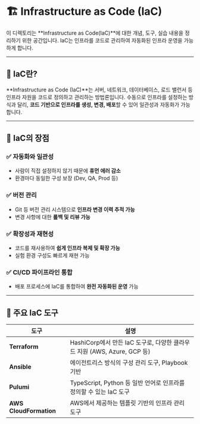 # 🏗 Infrastructure as Code (IaC)

이 디렉토리는 **Infrastructure as Code(IaC)**에 대한 개념, 도구, 실습 내용을 정리하기 위한 공간입니다. IaC는 인프라를 코드로 관리하여 자동화된 인프라 운영을 가능하게 합니다.

---

## 📌 IaC란?

**Infrastructure as Code (IaC)**는 서버, 네트워크, 데이터베이스, 로드 밸런서 등 인프라 자원을 코드로 정의하고 관리하는 방법론입니다. 수동으로 인프라를 설정하는 방식과 달리, **코드 기반으로 인프라를 생성, 변경, 배포**할 수 있어 일관성과 자동화가 가능합니다.

---

## 🎯 IaC의 장점

### ✅ 자동화와 일관성

- 사람이 직접 설정하지 않기 때문에 **휴먼 에러 감소**
- 환경마다 동일한 구성 보장 (Dev, QA, Prod 등)

### ✅ 버전 관리

- Git 등 버전 관리 시스템으로 **인프라 변경 이력 추적 가능**
- 변경 사항에 대한 **롤백 및 리뷰 가능**

### ✅ 확장성과 재현성

- 코드를 재사용하여 **쉽게 인프라 복제 및 확장 가능**
- 실험 환경 구성도 빠르게 재현 가능

### ✅ CI/CD 파이프라인 통합

- 배포 프로세스에 IaC를 통합하여 **완전 자동화된 운영** 가능

---

## 🔧 주요 IaC 도구

| 도구                   | 설명                                                                     |
| ---------------------- | ------------------------------------------------------------------------ |
| **Terraform**          | HashiCorp에서 만든 IaC 도구로, 다양한 클라우드 지원 (AWS, Azure, GCP 등) |
| **Ansible**            | 에이전트리스 방식의 구성 관리 도구, Playbook 기반                        |
| **Pulumi**             | TypeScript, Python 등 일반 언어로 인프라를 정의할 수 있는 IaC 도구       |
| **AWS CloudFormation** | AWS에서 제공하는 템플릿 기반의 인프라 관리 도구                          |
